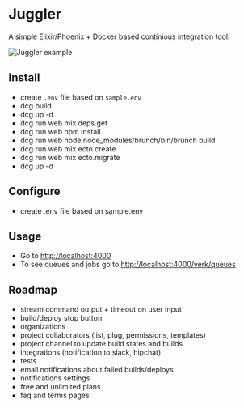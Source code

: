 # Juggler
A simple Elixir/Phoenix + Docker based continious integration tool.

![Juggler example](http://s.pictub.club/2017/02/20/sKIyDI.png)

## Install
- create `.env` file based on `sample.env`
- dcg build
- dcg up -d
- dcg run web mix deps.get
- dcg run web npm Install
- dcg run web node node_modules/brunch/bin/brunch build
- dcg run web mix ecto.create
- dcg run web mix ecto.migrate
- dcg up -d

## Configure
- create .env file based on sample.env

## Usage
- Go to [http://localhost:4000](http://localhost:4000)
- To see queues and jobs go to [http://localhost:4000/verk/queues](http://localhost:4000/verk/queues)

## Roadmap
- stream command output + timeout on user input
- build/deploy stop button
- organizations
- project collaborators (list, plug, permissions, templates)
- project channel to update build states and builds
- integrations (notification to slack, hipchat)
- tests
- email notifications about failed builds/deploys
- notifications settings
- free and unlimited plans
- faq and terms pages
